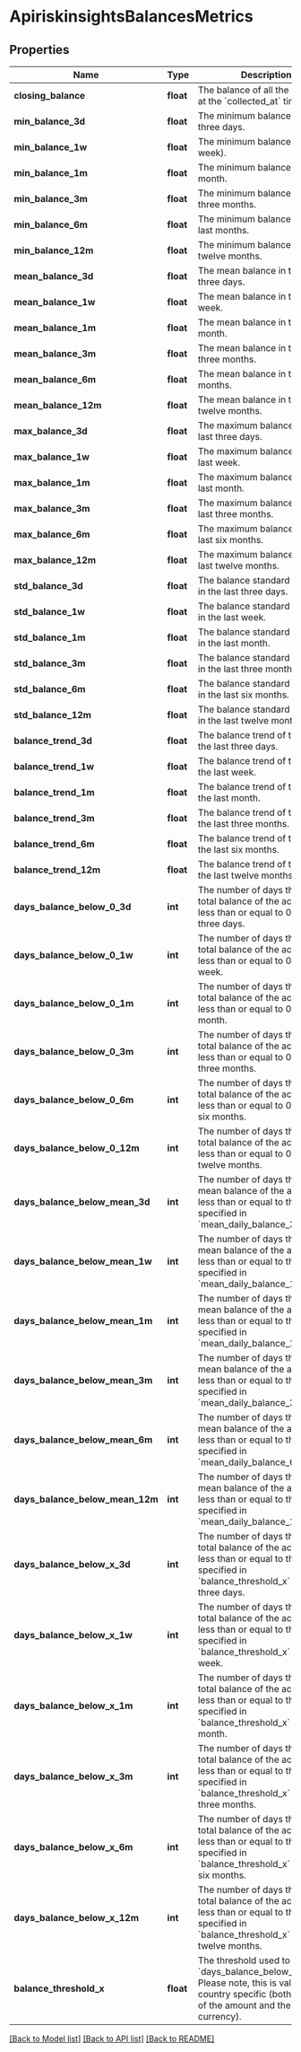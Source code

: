 # ApiriskinsightsBalancesMetrics

## Properties
Name | Type | Description | Notes
------------ | ------------- | ------------- | -------------
**closing_balance** | **float** | The balance of all the accounts at the &#x60;collected_at&#x60; time. | 
**min_balance_3d** | **float** | The minimum balance in the last three days. | 
**min_balance_1w** | **float** | The minimum balance in the last week). | 
**min_balance_1m** | **float** | The minimum balance in the last month. | 
**min_balance_3m** | **float** | The minimum balance in the last three months. | 
**min_balance_6m** | **float** | The minimum balance in the six last months. | 
**min_balance_12m** | **float** | The minimum balance in the last twelve months. | 
**mean_balance_3d** | **float** | The mean balance in the last three days. | 
**mean_balance_1w** | **float** | The mean balance in the last week. | 
**mean_balance_1m** | **float** | The mean balance in the last month. | 
**mean_balance_3m** | **float** | The mean balance in the last three months. | 
**mean_balance_6m** | **float** | The mean balance in the last six months. | 
**mean_balance_12m** | **float** | The mean balance in the last twelve months. | 
**max_balance_3d** | **float** | The maximum balance in the last three days. | 
**max_balance_1w** | **float** | The maximum balance in the last week. | 
**max_balance_1m** | **float** | The maximum balance in the last month. | 
**max_balance_3m** | **float** | The maximum balance in the last three months. | 
**max_balance_6m** | **float** | The maximum balance in the last six months. | 
**max_balance_12m** | **float** | The maximum balance in the last twelve months. | 
**std_balance_3d** | **float** | The balance standard deviation in the last three days. | 
**std_balance_1w** | **float** | The balance standard deviation in the last week. | 
**std_balance_1m** | **float** | The balance standard deviation in the last month. | 
**std_balance_3m** | **float** | The balance standard deviation in the last three months. | 
**std_balance_6m** | **float** | The balance standard deviation in the last six months. | 
**std_balance_12m** | **float** | The balance standard deviation in the last twelve months. | 
**balance_trend_3d** | **float** | The balance trend of the user in the last three days. | 
**balance_trend_1w** | **float** | The balance trend of the user in the last week. | 
**balance_trend_1m** | **float** | The balance trend of the user in the last month. | 
**balance_trend_3m** | **float** | The balance trend of the user in the last three months. | 
**balance_trend_6m** | **float** | The balance trend of the user in the last six months. | 
**balance_trend_12m** | **float** | The balance trend of the user in the last twelve months. | 
**days_balance_below_0_3d** | **int** | The number of days that the total balance of the account is less than or equal to 0 in the last three days. | 
**days_balance_below_0_1w** | **int** | The number of days that the total balance of the account is less than or equal to 0 in the last week. | 
**days_balance_below_0_1m** | **int** | The number of days that the total balance of the account is less than or equal to 0 in the last month. | 
**days_balance_below_0_3m** | **int** | The number of days that the total balance of the account is less than or equal to 0 in the last three months. | 
**days_balance_below_0_6m** | **int** | The number of days that the total balance of the account is less than or equal to 0 in the last six months. | 
**days_balance_below_0_12m** | **int** | The number of days that the total balance of the account is less than or equal to 0 in the last twelve months. | 
**days_balance_below_mean_3d** | **int** | The number of days that the mean balance of the account is less than or equal to the amount specified in &#x60;mean_daily_balance_3d&#x60;. | 
**days_balance_below_mean_1w** | **int** | The number of days that the mean balance of the account is less than or equal to the amount specified in &#x60;mean_daily_balance_1w&#x60;. | 
**days_balance_below_mean_1m** | **int** | The number of days that the mean balance of the account is less than or equal to the amount specified in &#x60;mean_daily_balance_1m&#x60;. | 
**days_balance_below_mean_3m** | **int** | The number of days that the mean balance of the account is less than or equal to the amount specified in &#x60;mean_daily_balance_3m&#x60;. | 
**days_balance_below_mean_6m** | **int** | The number of days that the mean balance of the account is less than or equal to the amount specified in &#x60;mean_daily_balance_6m&#x60;. | 
**days_balance_below_mean_12m** | **int** | The number of days that the mean balance of the account is less than or equal to the amount specified in &#x60;mean_daily_balance_12m&#x60;. | 
**days_balance_below_x_3d** | **int** | The number of days that the total balance of the account is less than or equal to the amount specified in &#x60;balance_threshold_x&#x60; in the last three days. | 
**days_balance_below_x_1w** | **int** | The number of days that the total balance of the account is less than or equal to the amount specified in &#x60;balance_threshold_x&#x60; in the last week. | 
**days_balance_below_x_1m** | **int** | The number of days that the total balance of the account is less than or equal to the amount specified in &#x60;balance_threshold_x&#x60; in the last month. | 
**days_balance_below_x_3m** | **int** | The number of days that the total balance of the account is less than or equal to the amount specified in &#x60;balance_threshold_x&#x60; in the last three months. | 
**days_balance_below_x_6m** | **int** | The number of days that the total balance of the account is less than or equal to the amount specified in &#x60;balance_threshold_x&#x60; in the last six months. | 
**days_balance_below_x_12m** | **int** | The number of days that the total balance of the account is less than or equal to the amount specified in &#x60;balance_threshold_x&#x60; in the last twelve months. | 
**balance_threshold_x** | **float** | The threshold used to compute &#x60;days_balance_below_x_period&#x60;. Please note, this is value is country specific (both in terms of the amount and the currency). | 

[[Back to Model list]](../../README.md#documentation-for-models) [[Back to API list]](../../README.md#documentation-for-api-endpoints) [[Back to README]](../../README.md)

